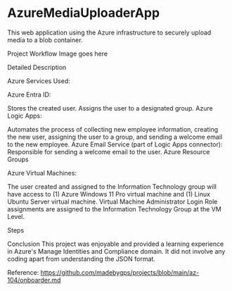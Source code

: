 # AzureMediaUploaderApp
This web application using the Azure infrastructure to securely upload media to a blob container.

Project Workflow Image goes here

Detailed Description

Azure Services Used:

Azure Entra ID:

Stores the created user.
Assigns the user to a designated group.
Azure Logic Apps:

Automates the process of collecting new employee information, creating the new user, assigning the user to a group, and sending a welcome email to the new employee. Azure Email Service (part of Logic Apps connector):
Responsible for sending a welcome email to the user.
Azure Resource Groups

Azure Virtual Machines:

The user created and assigned to the Information Technology group will have access to (1) Azure Windows 11 Pro virtual machine and (1) Linux Ubuntu Server virtual machine.
Virtual Machine Administrator Login Role assignments are assigned to the Information Technology Group at the VM Level.

Steps

Conclusion This project was enjoyable and provided a learning experience in Azure's Manage Identities and Compliance domain. It did not involve any coding apart from understanding the JSON format.

Reference: https://github.com/madebygps/projects/blob/main/az-104/onboarder.md
